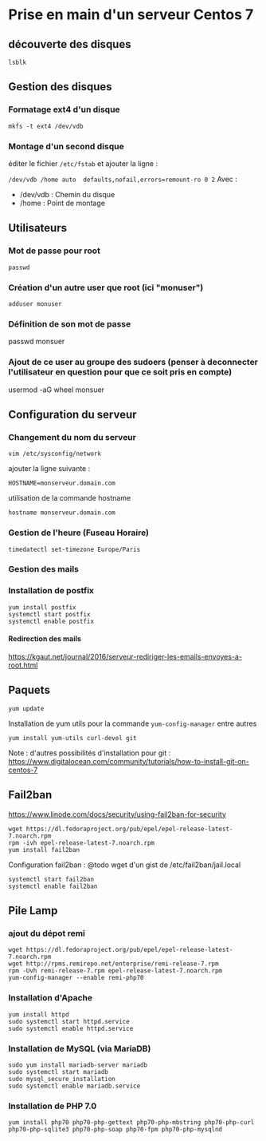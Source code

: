 # Prise en main d'un serveur Centos 7
## découverte des disques
`lsblk`

## Gestion des disques
### Formatage ext4 d'un disque
`mkfs -t ext4 /dev/vdb`

### Montage d'un second disque
éditer le fichier `/etc/fstab` et ajouter la ligne : 

`/dev/vdb /home auto  defaults,nofail,errors=remount-ro 0 2`
Avec : 
  - /dev/vdb : Chemin du disque
  - /home : Point de montage

## Utilisateurs

### Mot de passe pour root
`passwd`

### Création d'un autre user que root (ici "monuser")
`adduser monuser`

### Définition de son mot de passe
passwd monsuer

### Ajout de ce user au groupe des sudoers (penser à deconnecter l'utilisateur en question pour que ce soit pris en compte)
usermod -aG wheel monsuer

## Configuration du serveur

### Changement du nom du serveur
```
vim /etc/sysconfig/network
```
ajouter la ligne suivante :
```
HOSTNAME=monserveur.domain.com
```
utilisation de la commande hostname
```
hostname monserveur.domain.com
```

### Gestion de l'heure (Fuseau Horaire)
```
timedatectl set-timezone Europe/Paris
```
### Gestion des mails
### Installation de postfix
```
yum install postfix
systemctl start postfix
systemctl enable postfix
```

#### Redirection des mails
https://kgaut.net/journal/2016/serveur-rediriger-les-emails-envoyes-a-root.html

## Paquets
`yum update`

Installation de yum utils pour la commande `yum-config-manager` entre autres

`yum install yum-utils curl-devel git`

Note : d'autres possibilités d'installation pour git : 
https://www.digitalocean.com/community/tutorials/how-to-install-git-on-centos-7  

## Fail2ban
https://www.linode.com/docs/security/using-fail2ban-for-security
```
wget https://dl.fedoraproject.org/pub/epel/epel-release-latest-7.noarch.rpm
rpm -ivh epel-release-latest-7.noarch.rpm
yum install fail2ban
```

Configuration fail2ban :
@todo wget d'un gist de /etc/fail2ban/jail.local

```
systemctl start fail2ban
systemctl enable fail2ban
```

## Pile Lamp
### ajout du dépot remi
```
wget https://dl.fedoraproject.org/pub/epel/epel-release-latest-7.noarch.rpm
wget http://rpms.remirepo.net/enterprise/remi-release-7.rpm
rpm -Uvh remi-release-7.rpm epel-release-latest-7.noarch.rpm
yum-config-manager --enable remi-php70
```

### Installation d'Apache
```
yum install httpd
sudo systemctl start httpd.service
sudo systemctl enable httpd.service
```

### Installation de MySQL (via MariaDB)
```
sudo yum install mariadb-server mariadb
sudo systemctl start mariadb
sudo mysql_secure_installation
sudo systemctl enable mariadb.service
```

### Installation de PHP 7.0
```
yum install php70 php70-php-gettext php70-php-mbstring php70-php-curl php70-php-sqlite3 php70-php-soap php70-fpm php70-php-mysqlnd
```
